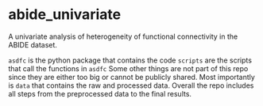 abide_univariate
==============================

A univariate analysis of heterogeneity of functional connectivity in the ABIDE dataset.

`asdfc` is the python package that contains the code
`scripts` are the scripts that call the functions in `asdfc`
Some other things are not part of this repo since they are either too big or cannot be publicly shared. Most importantly is `data` that contains the raw and processed data. Overall the repo includes all steps from the preprocessed data to the final results.
